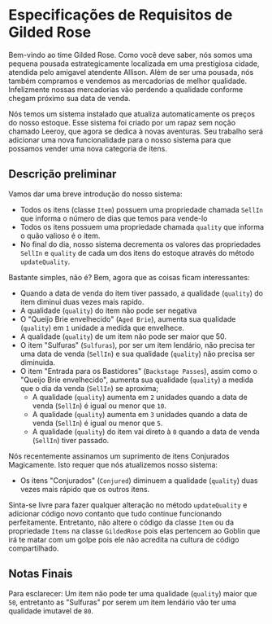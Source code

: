 # Especificações de Requisitos de Gilded Rose

Bem-vindo ao time Gilded Rose. Como você deve saber, nós somos uma pequena pousada estrategicamente localizada em uma prestigiosa cidade, atendida pelo amigavel atendente Allison. Além de ser uma pousada, nós também compramos e vendemos as mercadorias de melhor qualidade. Infelizmente nossas mercadorias vão perdendo a qualidade conforme chegam próximo sua data de venda.

Nós temos um sistema instalado que atualiza automaticamente os preços do nosso estoque. Esse sistema foi criado por um rapaz sem noção chamado Leeroy, que agora se dedica à novas aventuras. Seu trabalho será adicionar uma nova funcionalidade para o nosso sistema para que possamos vender uma nova categoria de itens.

## Descrição preliminar

Vamos dar uma breve introdução do nosso sistema:

* Todos os itens (classe `Item`) possuem uma propriedade chamada `SellIn` que informa o número de dias que temos para vende-lo
* Todos os itens possuem uma propriedade chamada `quality` que informa o quão valioso é o item.
* No final do dia, nosso sistema decrementa os valores das propriedades `SellIn` e `quality` de cada um dos itens do estoque através do método `updateQuality`.

Bastante simples, não é? Bem, agora que as coisas ficam interessantes:

* Quando a data de venda do item tiver passado, a qualidade (`quality`) do item diminui duas vezes mais rapido.
* A qualidade (`quality`) do item não pode ser negativa
* O "Queijo Brie envelhecido" (`Aged Brie`), aumenta sua qualidade (`quality`) em `1` unidade a medida que envelhece.
* A qualidade (`quality`) de um item não pode ser maior que 50.
* O item "Sulfuras" (`Sulfuras`), por ser um item lendário, não precisa ter uma data de venda (`SellIn`) e sua qualidade (`quality`) não precisa ser diminuida.
* O item "Entrada para os Bastidores" (`Backstage Passes`), assim como o "Queijo Brie envelhecido", aumenta sua qualidade (`quality`) a medida que o dia da venda (`SellIn`) se aproxima;
    * A qualidade (`quality`) aumenta em `2` unidades quando a data de venda (`SellIn`) é igual ou menor que `10`.
    * A qualidade (`quality`) aumenta em `3` unidades quando a data de venda (`SellIn`) é igual ou menor que `5`.
    * A qualidade (`quality`) do item vai direto à `0` quando a data de venda (`SellIn`) tiver passado.

Nós recentemente assinamos um suprimento de itens Conjurados Magicamente. Isto requer que nós atualizemos nosso sistema:

* Os itens "Conjurados" (`Conjured`) diminuem a qualidade (`quality`) duas vezes mais rápido que os outros itens.

Sinta-se livre para fazer qualquer alteração no método `updateQuality` e adicionar código novo contanto que tudo continue funcionando perfeitamente. Entretanto, não altere o código da classe `Item` ou da propriedade `Items` na classe `GildedRose` pois elas pertencem ao Goblin que irá te matar com um golpe pois ele não acredita na cultura de código compartilhado.

## Notas Finais

Para esclarecer: Um item não pode ter uma qualidade (`quality`) maior que `50`, entretanto as "Sulfuras" por serem um item lendário vão ter uma qualidade imutavel de `80`.
